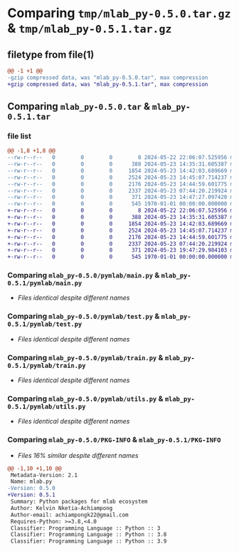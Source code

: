 # Comparing `tmp/mlab_py-0.5.0.tar.gz` & `tmp/mlab_py-0.5.1.tar.gz`

## filetype from file(1)

```diff
@@ -1 +1 @@
-gzip compressed data, was "mlab_py-0.5.0.tar", max compression
+gzip compressed data, was "mlab_py-0.5.1.tar", max compression
```

## Comparing `mlab_py-0.5.0.tar` & `mlab_py-0.5.1.tar`

### file list

```diff
@@ -1,8 +1,8 @@
--rw-r--r--   0        0        0        8 2024-05-22 22:06:07.525956 mlab_py-0.5.0/README.md
--rw-r--r--   0        0        0      388 2024-05-23 14:35:31.605387 mlab_py-0.5.0/pymlab/__init__.py
--rw-r--r--   0        0        0     1854 2024-05-23 14:42:03.689669 mlab_py-0.5.0/pymlab/main.py
--rw-r--r--   0        0        0     2524 2024-05-23 14:45:07.714237 mlab_py-0.5.0/pymlab/test.py
--rw-r--r--   0        0        0     2176 2024-05-23 14:44:59.601775 mlab_py-0.5.0/pymlab/train.py
--rw-r--r--   0        0        0     2337 2024-05-23 07:44:20.219924 mlab_py-0.5.0/pymlab/utils.py
--rw-r--r--   0        0        0      371 2024-05-23 14:47:27.097420 mlab_py-0.5.0/pyproject.toml
--rw-r--r--   0        0        0      545 1970-01-01 00:00:00.000000 mlab_py-0.5.0/PKG-INFO
+-rw-r--r--   0        0        0        8 2024-05-22 22:06:07.525956 mlab_py-0.5.1/README.md
+-rw-r--r--   0        0        0      388 2024-05-23 14:35:31.605387 mlab_py-0.5.1/pymlab/__init__.py
+-rw-r--r--   0        0        0     1854 2024-05-23 14:42:03.689669 mlab_py-0.5.1/pymlab/main.py
+-rw-r--r--   0        0        0     2524 2024-05-23 14:45:07.714237 mlab_py-0.5.1/pymlab/test.py
+-rw-r--r--   0        0        0     2176 2024-05-23 14:44:59.601775 mlab_py-0.5.1/pymlab/train.py
+-rw-r--r--   0        0        0     2337 2024-05-23 07:44:20.219924 mlab_py-0.5.1/pymlab/utils.py
+-rw-r--r--   0        0        0      371 2024-05-23 19:47:29.984103 mlab_py-0.5.1/pyproject.toml
+-rw-r--r--   0        0        0      545 1970-01-01 00:00:00.000000 mlab_py-0.5.1/PKG-INFO
```

### Comparing `mlab_py-0.5.0/pymlab/main.py` & `mlab_py-0.5.1/pymlab/main.py`

 * *Files identical despite different names*

### Comparing `mlab_py-0.5.0/pymlab/test.py` & `mlab_py-0.5.1/pymlab/test.py`

 * *Files identical despite different names*

### Comparing `mlab_py-0.5.0/pymlab/train.py` & `mlab_py-0.5.1/pymlab/train.py`

 * *Files identical despite different names*

### Comparing `mlab_py-0.5.0/pymlab/utils.py` & `mlab_py-0.5.1/pymlab/utils.py`

 * *Files identical despite different names*

### Comparing `mlab_py-0.5.0/PKG-INFO` & `mlab_py-0.5.1/PKG-INFO`

 * *Files 16% similar despite different names*

```diff
@@ -1,10 +1,10 @@
 Metadata-Version: 2.1
 Name: mlab.py
-Version: 0.5.0
+Version: 0.5.1
 Summary: Python packages for mlab ecosystem
 Author: Kelvin Nketia-Achiampong
 Author-email: achiampongk22@gmail.com
 Requires-Python: >=3.8,<4.0
 Classifier: Programming Language :: Python :: 3
 Classifier: Programming Language :: Python :: 3.8
 Classifier: Programming Language :: Python :: 3.9
```

